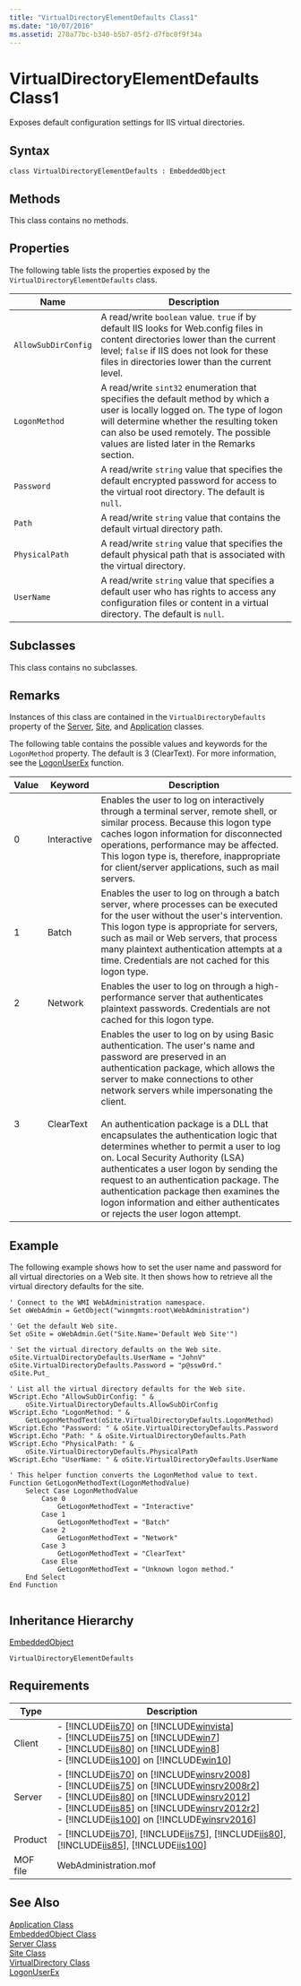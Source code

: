 ```yaml
---
title: "VirtualDirectoryElementDefaults Class1"
ms.date: "10/07/2016"
ms.assetid: 270a77bc-b340-b5b7-05f2-d7fbc0f9f34a
---
```

# VirtualDirectoryElementDefaults Class1
Exposes default configuration settings for IIS virtual directories.  
  
## Syntax  
  
```vbs  
class VirtualDirectoryElementDefaults : EmbeddedObject  
```  
  
## Methods  
 This class contains no methods.  
  
## Properties  
 The following table lists the properties exposed by the `VirtualDirectoryElementDefaults` class.  
  
|Name|Description|  
|----------|-----------------|  
|`AllowSubDirConfig`|A read/write `boolean` value. `true` if by default IIS looks for Web.config files in content directories lower than the current level; `false` if IIS does not look for these files in directories lower than the current level.|  
|`LogonMethod`|A read/write `sint32` enumeration that specifies the default method by which a user is locally logged on. The type of logon will determine whether the resulting token can also be used remotely. The possible values are listed later in the Remarks section.|  
|`Password`|A read/write `string` value that specifies the default encrypted password for access to the virtual root directory. The default is `null`.|  
|`Path`|A read/write `string` value that contains the default virtual directory path.|  
|`PhysicalPath`|A read/write `string` value that specifies the default physical path that is associated with the virtual directory.|  
|`UserName`|A read/write `string` value that specifies a default user who has rights to access any configuration files or content in a virtual directory. The default is `null`.|  
  
## Subclasses  
 This class contains no subclasses.  
  
## Remarks  
 Instances of this class are contained in the `VirtualDirectoryDefaults` property of the [Server](../wmi-provider/server-class.md), [Site](../wmi-provider/site-class.md), and [Application](../wmi-provider/application-class.md) classes.  
  
 The following table contains the possible values and keywords for the `LogonMethod` property. The default is 3 (ClearText). For more information, see the [LogonUserEx](http://go.microsoft.com/fwlink/?LinkId=60074) function.  
  
|Value|Keyword|Description|  
|-----------|-------------|-----------------|  
|0|Interactive|Enables the user to log on interactively through a terminal server, remote shell, or similar process. Because this logon type caches logon information for disconnected operations, performance may be affected. This logon type is, therefore, inappropriate for client/server applications, such as mail servers.|  
|1|Batch|Enables the user to log on through a batch server, where processes can be executed for the user without the user's intervention. This logon type is appropriate for servers, such as mail or Web servers, that process many plaintext authentication attempts at a time. Credentials are not cached for this logon type.|  
|2|Network|Enables the user to log on through a high-performance server that authenticates plaintext passwords. Credentials are not cached for this logon type.|  
|3|ClearText|Enables the user to log on by using Basic authentication. The user's name and password are preserved in an authentication package, which allows the server to make connections to other network servers while impersonating the client.<br /><br /> An authentication package is a DLL that encapsulates the authentication logic that determines whether to permit a user to log on. Local Security Authority (LSA) authenticates a user logon by sending the request to an authentication package. The authentication package then examines the logon information and either authenticates or rejects the user logon attempt.|  
  
## Example  
 The following example shows how to set the user name and password for all virtual directories on a Web site. It then shows how to retrieve all the virtual directory defaults for the site.  
  
```  
' Connect to the WMI WebAdministration namespace.  
Set oWebAdmin = GetObject("winmgmts:root\WebAdministration")  
  
' Get the default Web site.  
Set oSite = oWebAdmin.Get("Site.Name='Default Web Site'")  
  
' Set the virtual directory defaults on the Web site.  
oSite.VirtualDirectoryDefaults.UserName = "JohnV"  
oSite.VirtualDirectoryDefaults.Password = "p@ssw0rd."  
oSite.Put_  
  
' List all the virtual directory defaults for the Web site.  
WScript.Echo "AllowSubDirConfig: " & _  
    oSite.VirtualDirectoryDefaults.AllowSubDirConfig  
WScript.Echo "LogonMethod: " & _  
    GetLogonMethodText(oSite.VirtualDirectoryDefaults.LogonMethod)  
WScript.Echo "Password: " & oSite.VirtualDirectoryDefaults.Password  
WScript.Echo "Path: " & oSite.VirtualDirectoryDefaults.Path  
WScript.Echo "PhysicalPath: " & _  
    oSite.VirtualDirectoryDefaults.PhysicalPath  
WScript.Echo "UserName: " & oSite.VirtualDirectoryDefaults.UserName  
  
' This helper function converts the LogonMethod value to text.  
Function GetLogonMethodText(LogonMethodValue)  
    Select Case LogonMethodValue  
        Case 0  
            GetLogonMethodText = "Interactive"  
        Case 1  
            GetLogonMethodText = "Batch"  
        Case 2  
            GetLogonMethodText = "Network"  
        Case 3  
            GetLogonMethodText = "ClearText"  
        Case Else  
            GetLogonMethodText = "Unknown logon method."  
    End Select  
End Function  
  
```  
  
## Inheritance Hierarchy  
 [EmbeddedObject](../wmi-provider/embeddedobject-class.md)  
  
 `VirtualDirectoryElementDefaults`  
  
## Requirements  
  
|Type|Description|  
|----------|-----------------|  
|Client|-   [!INCLUDE[iis70](../wmi-provider/includes/iis70-md.md)] on [!INCLUDE[winvista](../wmi-provider/includes/winvista-md.md)]<br />-   [!INCLUDE[iis75](../wmi-provider/includes/iis75-md.md)] on [!INCLUDE[win7](../wmi-provider/includes/win7-md.md)]<br />-   [!INCLUDE[iis80](../wmi-provider/includes/iis80-md.md)] on [!INCLUDE[win8](../wmi-provider/includes/win8-md.md)]<br />-   [!INCLUDE[iis100](../wmi-provider/includes/iis100-md.md)] on [!INCLUDE[win10](../wmi-provider/includes/win10-md.md)]|  
|Server|-   [!INCLUDE[iis70](../wmi-provider/includes/iis70-md.md)] on [!INCLUDE[winsrv2008](../wmi-provider/includes/winsrv2008-md.md)]<br />-   [!INCLUDE[iis75](../wmi-provider/includes/iis75-md.md)] on [!INCLUDE[winsrv2008r2](../wmi-provider/includes/winsrv2008r2-md.md)]<br />-   [!INCLUDE[iis80](../wmi-provider/includes/iis80-md.md)] on [!INCLUDE[winsrv2012](../wmi-provider/includes/winsrv2012-md.md)]<br />-   [!INCLUDE[iis85](../wmi-provider/includes/iis85-md.md)] on [!INCLUDE[winsrv2012r2](../wmi-provider/includes/winsrv2012r2-md.md)]<br />-   [!INCLUDE[iis100](../wmi-provider/includes/iis100-md.md)] on [!INCLUDE[winsrv2016](../wmi-provider/includes/winsrv2016-md.md)]|  
|Product|-   [!INCLUDE[iis70](../wmi-provider/includes/iis70-md.md)], [!INCLUDE[iis75](../wmi-provider/includes/iis75-md.md)], [!INCLUDE[iis80](../wmi-provider/includes/iis80-md.md)], [!INCLUDE[iis85](../wmi-provider/includes/iis85-md.md)], [!INCLUDE[iis100](../wmi-provider/includes/iis100-md.md)]|  
|MOF file|WebAdministration.mof|  
  
## See Also  
 [Application Class](../wmi-provider/application-class.md)   
 [EmbeddedObject Class](../wmi-provider/embeddedobject-class.md)   
 [Server Class](../wmi-provider/server-class.md)   
 [Site Class](../wmi-provider/site-class.md)   
 [VirtualDirectory Class](../wmi-provider/virtualdirectory-class.md)   
 [LogonUserEx](http://go.microsoft.com/fwlink/?LinkId=60074)